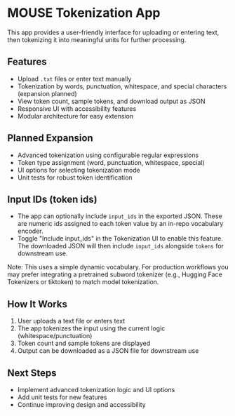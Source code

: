 # MOUSE Tokenization App

This app provides a user-friendly interface for uploading or entering text, then tokenizing it into meaningful units for further processing. 

## Features
- Upload `.txt` files or enter text manually
- Tokenization by words, punctuation, whitespace, and special characters (expansion planned)
- View token count, sample tokens, and download output as JSON
- Responsive UI with accessibility features
- Modular architecture for easy extension

## Planned Expansion
- Advanced tokenization using configurable regular expressions
- Token type assignment (word, punctuation, whitespace, special)
- UI options for selecting tokenization mode
- Unit tests for robust token identification
## Input IDs (token ids)

- The app can optionally include `input_ids` in the exported JSON. These are numeric ids assigned to each token value by an in-repo vocabulary encoder.
- Toggle "Include input_ids" in the Tokenization UI to enable this feature. The downloaded JSON will then include `input_ids` alongside `tokens` for downstream use.

Note: This uses a simple dynamic vocabulary. For production workflows you may prefer integrating a pretrained subword tokenizer (e.g., Hugging Face Tokenizers or tiktoken) to match model tokenization.

## How It Works
1. User uploads a text file or enters text
2. The app tokenizes the input using the current logic (whitespace/punctuation)
3. Token count and sample tokens are displayed
4. Output can be downloaded as a JSON file for downstream use

## Next Steps
- Implement advanced tokenization logic and UI options
- Add unit tests for new features
- Continue improving design and accessibility
